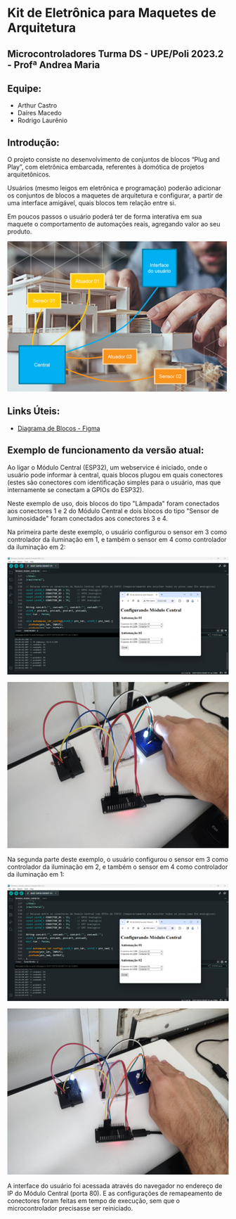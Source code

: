 # Kit de Eletrônica para Maquetes de Arquitetura
## Microcontroladores Turma DS - UPE/Poli 2023.2 - Profª Andrea Maria


## **Equipe**:

- Arthur Castro
- Daíres Macedo
- Rodrigo Laurênio


## **Introdução**:

O projeto consiste no desenvolvimento de conjuntos de blocos “Plug and Play”, com eletrônica embarcada, referentes à domótica de projetos arquitetônicos.

Usuários (mesmo leigos em eletrônica e programação) poderão adicionar os conjuntos de blocos a maquetes de arquitetura e configurar, a partir de uma interface amigável, quais blocos tem relação entre si.

Em poucos passos o usuário poderá ter de forma interativa em sua maquete o comportamento de automações reais, agregando valor ao seu produto.

<img src="./documentacao/img/visao_geral.png" alt="Visão Geral" width="500px"/>


## **Links Úteis**:

- [Diagrama de Blocos - Figma](https://www.figma.com/file/gwqnpKY4aKcTteURtjPVdM/Diagrama---Projeto-Kit-de-eletr%C3%B4nica-para-maquetes-de-arquitetura?type=whiteboard&node-id=0%3A1&t=AzJPs2MEIsFIb5rH-1)


## **Exemplo de funcionamento da versão atual**:

Ao ligar o Módulo Central (ESP32), um webservice é iniciado, onde o usuário pode informar à central, quais blocos plugou em quais conectores (estes são conectores com identificação simples para o usuário, mas que internamente se conectam a GPIOs do ESP32).

Neste exemplo de uso, dois blocos do tipo "Lâmpada" foram conectados aos conectores 1 e 2 do Módulo Central e dois blocos do tipo "Sensor de luminosidade" foram conectados aos conectores 3 e 4.

Na primeira parte deste exemplo, o usuário configurou o sensor em 3 como controlador da iluminação em 1, e também o sensor em 4 como controlador da iluminação em 2:

![](./documentacao/exemplo_de_funcionamento/ui_config1.png)

![](./documentacao/exemplo_de_funcionamento/hw_config1.jpg)

Na segunda parte deste exemplo, o usuário configurou o sensor em 3 como controlador da iluminação em 2, e também o sensor em 4 como controlador da iluminação em 1:

![](./documentacao/exemplo_de_funcionamento/ui_config2.png)

![](./documentacao/exemplo_de_funcionamento/hw_config2.jpg)

A interface do usuário foi acessada através do navegador no endereço de IP do Módulo Central (porta 80). E as configurações de remapeamento de conectores foram feitas em tempo de execução, sem que o microcontrolador precisasse ser reiniciado.
